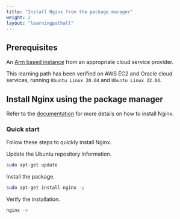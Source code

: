 ```yaml
---
title: "Install Nginx from the package manager"
weight: 2
layout: "learningpathall"
---
```


## Prerequisites

An [Arm based instance](/learning-paths/server-and-cloud/providers) from an appropriate cloud service provider.

This learning path has been verified on AWS EC2 and Oracle cloud services, running `Ubuntu Linux 20.04` and `Ubuntu Linux 22.04`.

## Install Nginx using the package manager

Refer to the [documentation](https://docs.nginx.com/nginx/admin-guide/installing-nginx/installing-nginx-open-source/#installing-a-prebuilt-ubuntu-package-from-an-ubuntu-repository) for more details on how to install Nginx.

### Quick start 

Follow these steps to quickly install Nginx. 

Update the Ubuntu repository information.

```bash
sudo apt-get update
```

Install the package.

```bash
sudo apt-get install nginx -y 
```

Verify the installation.

```bash
nginx -v
```
